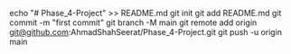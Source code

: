echo "# Phase_4-Project" >> README.md
git init
git add README.md
git commit -m "first commit"
git branch -M main
git remote add origin git@github.com:AhmadShahSeerat/Phase_4-Project.git
git push -u origin main